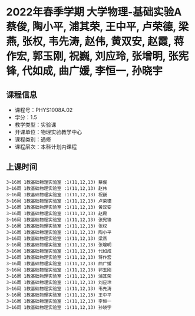 # 2022年春季学期 大学物理-基础实验A 蔡俊, 陶小平, 浦其荣, 王中平, 卢荣德, 梁燕, 张权, 韦先涛, 赵伟, 黄双安, 赵霞, 蒋作宏, 郭玉刚, 祝巍, 刘应玲, 张增明, 张宪锋, 代如成, 曲广媛, 李恒一, 孙晓宇






## 课程信息

- 课程号：PHYS1008A.02
- 学分：1.5
- 教学类型：实验课
- 开课单位：物理实验教学中心
- 课程类别：通修
- 课程层次：本科计划内课程

## 上课时间

```
3~16周 1教基础物理实验室 :1(11,12,13) 蔡俊
3~16周 1教基础物理实验室 :1(11,12,13) 赵伟
3~16周 1教基础物理实验室 :1(11,12,13) 祝巍
3~16周 1教基础物理实验室 :1(11,12,13) 卢荣德
3~16周 1教基础物理实验室 :1(11,12,13) 黄双安
3~16周 1教基础物理实验室 :1(11,12,13) 赵霞
3~16周 1教基础物理实验室 :1(11,12,13) 张宪锋
3~16周 1教基础物理实验室 :1(11,12,13) 张权
3~16周 1教基础物理实验室 :1(11,12,13) 陶小平
3~16周 1教基础物理实验室 :1(11,12,13) 梁燕
3~16周 1教基础物理实验室 :1(11,12,13) 张增明
3~16周 1教基础物理实验室 :1(11,12,13) 代如成
3~16周 1教基础物理实验室 :1(11,12,13) 蒋作宏
3~16周 1教基础物理实验室 :1(11,12,13) 曲广媛
3~16周 1教基础物理实验室 :1(11,12,13) 郭玉刚
3~16周 1教基础物理实验室 :1(11,12,13) 浦其荣
3~16周 1教基础物理实验室 :1(11,12,13) 刘应玲
3~16周 1教基础物理实验室 :1(11,12,13) 韦先涛
3~16周 1教基础物理实验室 :1(11,12,13) 王中平
3~16周 1教基础物理实验室 :1(11,12,13) 李恒一
3~16周 1教基础物理实验室 :1(11,12,13) 孙晓宇
```

